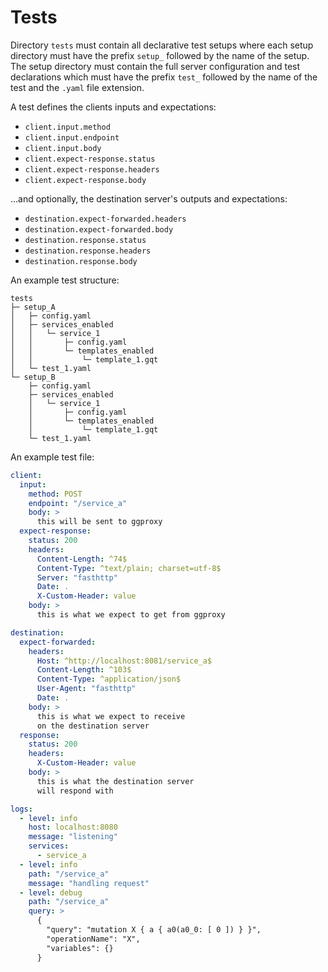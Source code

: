 # Tests

Directory `tests` must contain all declarative test setups where each setup directory must have the prefix `setup_` followed by the name of the setup.
The setup directory must contain the full server configuration and test declarations which must have the prefix `test_` followed by the name of the test and the `.yaml` file extension.

A test defines the clients inputs and expectations:
- `client.input.method`
- `client.input.endpoint`
- `client.input.body`
- `client.expect-response.status`
- `client.expect-response.headers`
- `client.expect-response.body`

...and optionally, the destination server's outputs and expectations:
- `destination.expect-forwarded.headers`
- `destination.expect-forwarded.body`
- `destination.response.status`
- `destination.response.headers`
- `destination.response.body`

An example test structure:

```
tests
├─ setup_A
│   ├─ config.yaml
│   ├─ services_enabled
│   │   └─ service_1
│   │       ├─ config.yaml
│   │       └─ templates_enabled
│   │           └─ template_1.gqt
│   └─ test_1.yaml
└─ setup_B
    ├─ config.yaml
    ├─ services_enabled
    │   └─ service_1
    │       ├─ config.yaml
    │       └─ templates_enabled
    │           └─ template_1.gqt
    └─ test_1.yaml
```

An example test file:
```yaml
client:
  input:
    method: POST
    endpoint: "/service_a"
    body: >
      this will be sent to ggproxy
  expect-response:
    status: 200
    headers:
      Content-Length: ^74$
      Content-Type: ^text/plain; charset=utf-8$
      Server: "fasthttp"
      Date: .
      X-Custom-Header: value
    body: >
      this is what we expect to get from ggproxy

destination:
  expect-forwarded:
    headers:
      Host: ^http://localhost:8081/service_a$
      Content-Length: ^103$
      Content-Type: ^application/json$
      User-Agent: "fasthttp"
      Date: .
    body: >
      this is what we expect to receive
      on the destination server
  response:
    status: 200
    headers:
      X-Custom-Header: value
    body: >
      this is what the destination server
      will respond with

logs:
  - level: info
    host: localhost:8080
    message: "listening"
    services:
      - service_a
  - level: info
    path: "/service_a"
    message: "handling request"
  - level: debug
    path: "/service_a"
    query: >
      {
        "query": "mutation X { a { a0(a0_0: [ 0 ]) } }",
        "operationName": "X",
        "variables": {}
      }
```